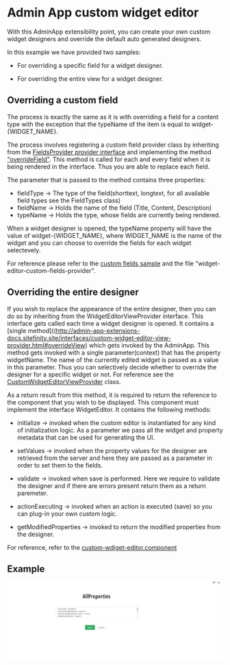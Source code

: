 # Admin App custom widget editor

With this AdminApp extensibility point, you can create your own custom widget designers and override the default auto generated designers.

In this example we have provided two samples:

* For overriding a specific field for a widget designer.

* For overriding the entire view for a widget designer.

## Overriding a custom field

The process is exactly the same as it is with overriding a field for a content type with the exception that the typeName of the item is equal to widget-{WIDGET_NAME}.

The process involves registering a custom field provider class by inheriting from the [FieldsProvider provider interface](http://admin-app-extensions-docs.sitefinity.site/interfaces/fieldsprovider.html) and implementing the method ["overrideField"](http://admin-app-extensions-docs.sitefinity.site/interfaces/fieldsprovider.html#overridefield). This method is called for each and every field when it is being rendered in the interface. Thus you are able to replace each field. 

 The parameter that is passed to the method contains three properties:

* fieldType -> The type of the field(shorttext, longtext, for all available field types see the FieldTypes class)
* fieldName -> Holds the name of the field (Title, Content, Description)
* typeName -> Holds the type, whose fields are currently being rendered.

When a widget designer is opened, the typeName property will have the value of widget-{WIDGET_NAME}, where WIDGET_NAME is the name of the widget and you can choose to override the fields for each widget selectevely.

For reference please refer to the [custom fields sample](../custom-fields/README.md) and the file "widget-editor-custom-fields-provider".

## Overriding the entire designer

If you wish to replace the appearance of the entire designer, then you can do so by inheriting from the WidgetEditorViewProvider interface. This interface gets called each time a widget designer is opened. It contains a [single method]((http://admin-app-extensions-docs.sitefinity.site/interfaces/custom-widget-editor-view-provider.html#overrideView) which gets invoked by the AdminApp. This method gets invoked with a single parameter(context) that has the property widgetName. The name of the currently edited widget is passed as a value in this parameter. Thus you can selectively decide whether to override the designer for a specific widget or not. For reference see the [CustomWidgetEditorViewProvider](http://admin-app-extensions-docs.sitefinity.site/interfaces/custom-widget-editor-view-provider.html) class.

As a return result from this method, it is required to return the reference to the component that you wish to be displayed. This component must implement the interface WidgetEditor. It contains the following methods:

* initialize -> invoked when the custom editor is instantiated for any kind of initialization logic. As a parameter we pass all the widget and property metadata that can be used for generating the UI.

* setValues -> invoked when the property values for the designer are retrieved from the server and here they are passed as a parameter in order to set them to the fields.

* validate -> invoked when save is performed. Here we require to validate the designer and if there are errors present return them as a return paremeter.

* actionExecuting -> invoked when an action is executed (save) so you can plug-in your own custom logic.

* getModifiedProperties -> invoked to return the modified properties from the designer.

For reference, refer to the [custom-wdiget-editor.component](http://admin-app-extensions-docs.sitefinity.site/interfaces/custom-editor/custom-wdiget-editor.component)


## Example

![Widget Designer](./../../assets/widget-designer.PNG)
